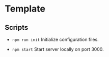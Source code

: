 # Template

## Scripts

- `npm run init`
  Initialize configuration files.

- `npm start`
  Start server locally on port 3000.
